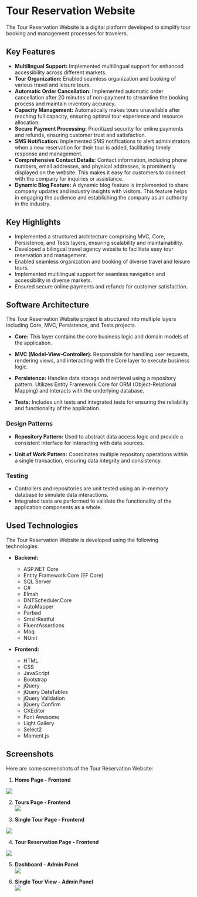 # Tour Reservation Website

The Tour Reservation Website is a digital platform developed to simplify tour booking and management processes for travelers.

## Key Features

- **Multilingual Support:** Implemented multilingual support for enhanced accessibility across different markets.
- **Tour Organization:** Enabled seamless organization and booking of various travel and leisure tours.
- **Automatic Order Cancellation:** Implemented automatic order cancellation after 20 minutes of non-payment to streamline the booking process and maintain inventory accuracy.
- **Capacity Management:** Automatically makes tours unavailable after reaching full capacity, ensuring optimal tour experience and resource allocation.
- **Secure Payment Processing:** Prioritized security for online payments and refunds, ensuring customer trust and satisfaction.
- **SMS Notification:** Implemented SMS notifications to alert administrators when a new reservation for their tour is added, facilitating timely response and management.
- **Comprehensive Contact Details:** Contact information, including phone numbers, email addresses, and physical addresses, is prominently displayed on the website. This makes it easy for customers to connect with the company for inquiries or assistance.
- **Dynamic Blog Feature:** A dynamic blog feature is implemented to share company updates and industry insights with visitors. This feature helps in engaging the audience and establishing the company as an authority in the industry.

## Key Highlights

- Implemented a structured architecture comprising MVC, Core, Persistence, and Tests layers, ensuring scalability and maintainability.
- Developed a bilingual travel agency website to facilitate easy tour reservation and management.
- Enabled seamless organization and booking of diverse travel and leisure tours.
- Implemented multilingual support for seamless navigation and accessibility in diverse markets.
- Ensured secure online payments and refunds for customer satisfaction.

## Software Architecture

The Tour Reservation Website project is structured into multiple layers including Core, MVC, Persistence, and Tests projects.

- **Core:** This layer contains the core business logic and domain models of the application.
  
- **MVC (Model-View-Controller):** Responsible for handling user requests, rendering views, and interacting with the Core layer to execute business logic.
  
- **Persistence:** Handles data storage and retrieval using a repository pattern. Utilizes Entity Framework Core for ORM (Object-Relational Mapping) and interacts with the underlying database.
  
- **Tests:** Includes unit tests and integrated tests for ensuring the reliability and functionality of the application.
  
### Design Patterns

- **Repository Pattern:** Used to abstract data access logic and provide a consistent interface for interacting with data sources.
  
- **Unit of Work Pattern:** Coordinates multiple repository operations within a single transaction, ensuring data integrity and consistency.

### Testing

- Controllers and repositories are unit tested using an in-memory database to simulate data interactions. 
- Integrated tests are performed to validate the functionality of the application components as a whole.

## Used Technologies

The Tour Reservation Website is developed using the following technologies:

- **Backend:**
   - ASP.NET Core
   - Entity Framework Core (EF Core)
   - SQL Server
   - C#
   - Elmah
   - DNTScheduler.Core
   - AutoMapper
   - Parbad
   - SmsIrRestful
   - FluentAssertions
   - Moq
   - NUnit
   
- **Frontend:**
   - HTML
   - CSS
   - JavaScript
   - Bootstrap
   - jQuery
   - jQuery DataTables
   - jQuery Validation
   - jQuery Confirm
   - CKEditor
   - Font Awesome
   - Light Gallery
   - Select2
   - Moment.js

## Screenshots

Here are some screenshots of the Tour Reservation Website:

1. **Home Page - Frontend**<br/>
  <img src="https://github.com/Xant-IR/Portfolio/blob/main/03.WebApplications/05.TourReservationWebsite/screenshots/front-home.png"/>

2. **Tours Page - Frontend**<br/>
   <img src="https://github.com/Xant-IR/Portfolio/blob/main/03.WebApplications/05.TourReservationWebsite/screenshots/front-tours.png"/>

3. **Single Tour Page - Frontend**<br/>
  <img src="https://github.com/Xant-IR/Portfolio/blob/main/03.WebApplications/05.TourReservationWebsite/screenshots/front-tours-single.png"/>

4. **Tour Reservation Page - Frontend**<br/>
  <img src="https://github.com/Xant-IR/Portfolio/blob/main/03.WebApplications/05.TourReservationWebsite/screenshots/front-tours-reservation.png"/>

5. **Dashboard - Admin Panel**<br/>
   <img src="https://github.com/Xant-IR/Portfolio/blob/main/03.WebApplications/05.TourReservationWebsite/screenshots/panel-dashboard.png"/>

6. **Single Tour View - Admin Panel**<br/>
   <img src="https://github.com/Xant-IR/Portfolio/blob/main/03.WebApplications/05.TourReservationWebsite/screenshots/panel-tours-single.png"/>
